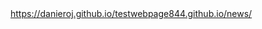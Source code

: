 


<a href="https://danieroj.github.io/testwebpage844.github.io/news/">
https://danieroj.github.io/testwebpage844.github.io/news/
</a>



